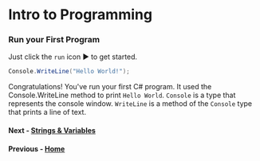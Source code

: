 # Intro to Programming

### Run your First Program
Just click the `run` icon :arrow_forward: to get started.

``` cs --region intro --source-file .\myapp\Program.cs --project .\myapp\myapp.csproj 
Console.WriteLine("Hello World!");
```
Congratulations! You've run your first C# program. It used the Console.WriteLine method to print `Hello World`. `Console` is a type that represents the console window. `WriteLine` is a method of the `Console` type that prints a line of text. 


#### Next - [Strings & Variables](./Strings.md)

#### Previous - [Home](./README.md)